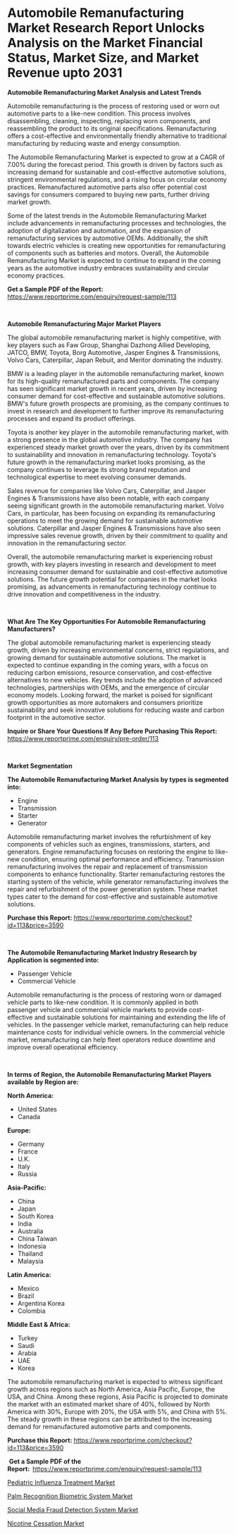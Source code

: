<p><h1>Automobile Remanufacturing Market Research Report Unlocks Analysis on the Market Financial Status, Market Size, and Market Revenue upto 2031</h1></p><p><strong>Automobile Remanufacturing Market Analysis and Latest Trends</strong></p>
<p><p>Automobile remanufacturing is the process of restoring used or worn out automotive parts to a like-new condition. This process involves disassembling, cleaning, inspecting, replacing worn components, and reassembling the product to its original specifications. Remanufacturing offers a cost-effective and environmentally friendly alternative to traditional manufacturing by reducing waste and energy consumption.</p><p>The Automobile Remanufacturing Market is expected to grow at a CAGR of 7.00% during the forecast period. This growth is driven by factors such as increasing demand for sustainable and cost-effective automotive solutions, stringent environmental regulations, and a rising focus on circular economy practices. Remanufactured automotive parts also offer potential cost savings for consumers compared to buying new parts, further driving market growth.</p><p>Some of the latest trends in the Automobile Remanufacturing Market include advancements in remanufacturing processes and technologies, the adoption of digitalization and automation, and the expansion of remanufacturing services by automotive OEMs. Additionally, the shift towards electric vehicles is creating new opportunities for remanufacturing of components such as batteries and motors. Overall, the Automobile Remanufacturing Market is expected to continue to expand in the coming years as the automotive industry embraces sustainability and circular economy practices.</p></p>
<p><strong>Get a Sample PDF of the Report:&nbsp;</strong> <a href="https://www.reportprime.com/enquiry/request-sample/113">https://www.reportprime.com/enquiry/request-sample/113</a></p>
<p>&nbsp;</p>
<p><strong>Automobile Remanufacturing Major Market Players</strong></p>
<p><p>The global automobile remanufacturing market is highly competitive, with key players such as Faw Group, Shanghai Dazhong Allied Developing, JATCO, BMW, Toyota, Borg Automotive, Jasper Engines & Transmissions, Volvo Cars, Caterpillar, Japan Rebuit, and Meritor dominating the industry.</p><p>BMW is a leading player in the automobile remanufacturing market, known for its high-quality remanufactured parts and components. The company has seen significant market growth in recent years, driven by increasing consumer demand for cost-effective and sustainable automotive solutions. BMW's future growth prospects are promising, as the company continues to invest in research and development to further improve its remanufacturing processes and expand its product offerings.</p><p>Toyota is another key player in the automobile remanufacturing market, with a strong presence in the global automotive industry. The company has experienced steady market growth over the years, driven by its commitment to sustainability and innovation in remanufacturing technology. Toyota's future growth in the remanufacturing market looks promising, as the company continues to leverage its strong brand reputation and technological expertise to meet evolving consumer demands.</p><p>Sales revenue for companies like Volvo Cars, Caterpillar, and Jasper Engines & Transmissions have also been notable, with each company seeing significant growth in the automobile remanufacturing market. Volvo Cars, in particular, has been focusing on expanding its remanufacturing operations to meet the growing demand for sustainable automotive solutions. Caterpillar and Jasper Engines & Transmissions have also seen impressive sales revenue growth, driven by their commitment to quality and innovation in the remanufacturing sector.</p><p>Overall, the automobile remanufacturing market is experiencing robust growth, with key players investing in research and development to meet increasing consumer demand for sustainable and cost-effective automotive solutions. The future growth potential for companies in the market looks promising, as advancements in remanufacturing technology continue to drive innovation and competitiveness in the industry.</p></p>
<p>&nbsp;</p>
<p><strong>What Are The Key Opportunities For Automobile Remanufacturing Manufacturers?</strong></p>
<p><p>The global automobile remanufacturing market is experiencing steady growth, driven by increasing environmental concerns, strict regulations, and growing demand for sustainable automotive solutions. The market is expected to continue expanding in the coming years, with a focus on reducing carbon emissions, resource conservation, and cost-effective alternatives to new vehicles. Key trends include the adoption of advanced technologies, partnerships with OEMs, and the emergence of circular economy models. Looking forward, the market is poised for significant growth opportunities as more automakers and consumers prioritize sustainability and seek innovative solutions for reducing waste and carbon footprint in the automotive sector.</p></p>
<p><strong>Inquire or Share Your Questions If Any Before Purchasing This Report:</strong> <a href="https://www.reportprime.com/enquiry/pre-order/113">https://www.reportprime.com/enquiry/pre-order/113</a></p>
<p>&nbsp;</p>
<p><strong>Market Segmentation</strong></p>
<p><strong>The Automobile Remanufacturing Market Analysis by types is segmented into:</strong></p>
<p><ul><li>Engine</li><li>Transmission</li><li>Starter</li><li>Generator</li></ul></p>
<p><p>Automobile remanufacturing market involves the refurbishment of key components of vehicles such as engines, transmissions, starters, and generators. Engine remanufacturing focuses on restoring the engine to like-new condition, ensuring optimal performance and efficiency. Transmission remanufacturing involves the repair and replacement of transmission components to enhance functionality. Starter remanufacturing restores the starting system of the vehicle, while generator remanufacturing involves the repair and refurbishment of the power generation system. These market types cater to the demand for cost-effective and sustainable automotive solutions.</p></p>
<p><strong>Purchase this Report:&nbsp;</strong><a href="https://www.reportprime.com/checkout?id=113&price=3590">https://www.reportprime.com/checkout?id=113&price=3590</a></p>
<p>&nbsp;</p>
<p><strong>The Automobile Remanufacturing Market Industry Research by Application is segmented into:</strong></p>
<p><ul><li>Passenger Vehicle</li><li>Commercial Vehicle</li></ul></p>
<p><p>Automobile remanufacturing is the process of restoring worn or damaged vehicle parts to like-new condition. It is commonly applied in both passenger vehicle and commercial vehicle markets to provide cost-effective and sustainable solutions for maintaining and extending the life of vehicles. In the passenger vehicle market, remanufacturing can help reduce maintenance costs for individual vehicle owners. In the commercial vehicle market, remanufacturing can help fleet operators reduce downtime and improve overall operational efficiency.</p></p>
<p>&nbsp;</p>
<p><strong>In terms of Region, the Automobile Remanufacturing Market Players available by Region are:</strong></p>
<p>
    <p> <strong> North America: </strong>
        <ul>
            <li>United States</li>
            <li>Canada</li>
        </ul>
        </p> 
    <p> <strong> Europe: </strong>
        <ul>
            <li>Germany</li>
            <li>France</li>
            <li>U.K.</li>
            <li>Italy</li>
            <li>Russia</li>
        </ul>
        </p> 
    <p> <strong> Asia-Pacific: </strong>
        <ul>
            <li>China</li>
            <li>Japan</li>
            <li>South Korea</li>
            <li>India</li>
            <li>Australia</li>
            <li>China Taiwan</li>
            <li>Indonesia</li>
            <li>Thailand</li>
            <li>Malaysia</li>
        </ul>
        </p> 
    <p> <strong> Latin America: </strong>
        <ul>
            <li>Mexico</li>
            <li>Brazil</li>
            <li>Argentina Korea</li>
            <li>Colombia</li>
        </ul>
        </p> 
    <p> <strong> Middle East & Africa: </strong>
        <ul>
            <li>Turkey</li>
            <li>Saudi</li>
            <li>Arabia</li>
            <li>UAE</li>
            <li>Korea</li>
        </ul>
    </p>
    </p>
<p><p>The automobile remanufacturing market is expected to witness significant growth across regions such as North America, Asia Pacific, Europe, the USA, and China. Among these regions, Asia Pacific is projected to dominate the market with an estimated market share of 40%, followed by North America with 30%, Europe with 20%, the USA with 5%, and China with 5%. The steady growth in these regions can be attributed to the increasing demand for remanufactured automotive parts and components.</p></p>
<p><strong>Purchase this Report: </strong><a href="https://www.reportprime.com/checkout?id=113&price=3590">https://www.reportprime.com/checkout?id=113&price=3590</a></p>
<p>&nbsp;<strong>Get a Sample PDF of the Report:&nbsp;&nbsp;</strong><a href="https://www.reportprime.com/enquiry/request-sample/113">https://www.reportprime.com/enquiry/request-sample/113</a></p>
<p><strong></strong></p>
<p><p><a href="https://extreme-scabiosa-c81.notion.site/Pediatric-Influenza-Treatment-Market-A-Comprehensive-Report-of-its-Market-Share-Growth-Trends-202-9c6736e133884be380bffc09c1079b81">Pediatric Influenza Treatment Market</a></p><p><a href="https://view.publitas.com/reportprime-1/palm-recognition-biometric-system-market-research-report-unlocks-analysis-on-the-market-financial-status-market-size-and-market-revenue-upto-2030/">Palm Recognition Biometric System Market</a></p><p><a href="https://view.publitas.com/reportprime-1/social-media-fraud-detection-system-market-challenges-opportunities-and-growth-drivers-and-major-market-players-forecasted-for-period-from-2023-2030/">Social Media Fraud Detection System Market</a></p><p><a href="https://view.publitas.com/reportprime-1/nicotine-cessation-market-size-growth-and-forecast-from-2023-2030/">Nicotine Cessation Market</a></p></p>